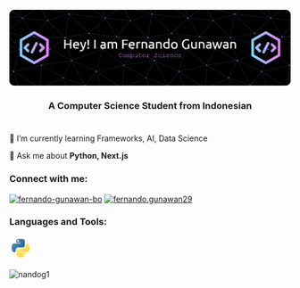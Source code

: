 ![Header](./github-header-banner.png)
<h3 align="center">A Computer Science Student from Indonesian</h3>
<h1></h1>
🌱 I’m currently learning Frameworks, AI, Data Science

💬 Ask me about **Python, Next.js**

<h3 align="left">Connect with me:</h3>
<p align="left">
<a href="https://linkedin.com/in/fernando-gunawan-bo" target="blank"><img align="center" src="https://raw.githubusercontent.com/rahuldkjain/github-profile-readme-generator/master/src/images/icons/Social/linked-in-alt.svg" alt="fernando-gunawan-bo" height="30" width="40" /></a>
<a href="https://instagram.com/fernando.gunawan29" target="blank"><img align="center" src="https://raw.githubusercontent.com/rahuldkjain/github-profile-readme-generator/master/src/images/icons/Social/instagram.svg" alt="fernando.gunawan29" height="30" width="40" /></a>
</p>

<h3 align="left">Languages and Tools:</h3>
<p align="left"> <a href="https://www.python.org" target="_blank" rel="noreferrer"> <img src="https://raw.githubusercontent.com/devicons/devicon/master/icons/python/python-original.svg" alt="python" width="40" height="40"/> </a> </p>

<p><img align="center" src="https://github-readme-streak-stats.herokuapp.com/?user=nandog1&" alt="nandog1" /></p>
